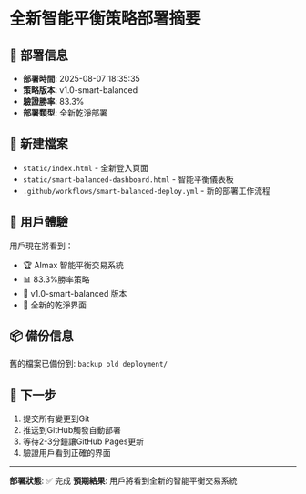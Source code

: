
# 全新智能平衡策略部署摘要

## 🎯 部署信息
- **部署時間**: 2025-08-07 18:35:35
- **策略版本**: v1.0-smart-balanced
- **驗證勝率**: 83.3%
- **部署類型**: 全新乾淨部署

## 📁 新建檔案
- `static/index.html` - 全新登入頁面
- `static/smart-balanced-dashboard.html` - 智能平衡儀表板
- `.github/workflows/smart-balanced-deploy.yml` - 新的部署工作流程

## 🔄 用戶體驗
用戶現在將看到：
- 🏆 AImax 智能平衡交易系統
- 📊 83.3%勝率策略
- 🎯 v1.0-smart-balanced 版本
- 🚀 全新的乾淨界面

## 📦 備份信息
舊的檔案已備份到: `backup_old_deployment/`

## 🚀 下一步
1. 提交所有變更到Git
2. 推送到GitHub觸發自動部署
3. 等待2-3分鐘讓GitHub Pages更新
4. 驗證用戶看到正確的界面

---
**部署狀態**: ✅ 完成
**預期結果**: 用戶將看到全新的智能平衡交易系統
